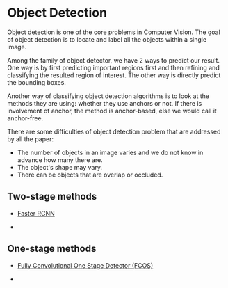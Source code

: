 # Object Detection

Object detection is one of the core problems in Computer Vision. The goal of object detection is to locate and label all the objects within a single image.

Among the family of object detector, we have 2 ways to predict our result. One way is by first predicting important regions first and then refining and classifying the resulted region of interest. The other way is directly predict the bounding boxes.

Another way of classifying object detection algorithms is to look at the methods they are using: whether they use anchors or not. If there is involvement of anchor, the method is anchor-based, else we would call it anchor-free.

There are some difficulties of object detection problem that are addressed by all the paper:
- The number of objects in an image varies and we do not know in advance how many there are.
- The object's shape may vary.
- There can be objects that are overlap or occluded.

## Two-stage methods
- [Faster RCNN][fasterrcnn id]
  
- 
## One-stage methods
- [Fully Convolutional One Stage Detector (FCOS)][fcos id]

- 

[fcos id]:https://github.com/tson1997/Deep-Learning-Paper/blob/main/Object%20Detection/FCOS.md

[fasterrcnn id]:https://github.com/tson1997/Deep-Learning-Paper/blob/main/Object%20Detection/